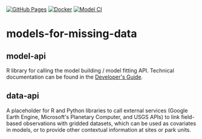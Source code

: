 [![GitHub Pages](https://github.com/lzachmann/models-for-missing-data/actions/workflows/gh-pages.yml/badge.svg?branch=main)](https://github.com/lzachmann/models-for-missing-data/actions/workflows/gh-pages.yml)
[![Docker](https://github.com/lzachmann/models-for-missing-data/actions/workflows/docker.yml/badge.svg?branch=main)](https://github.com/lzachmann/models-for-missing-data/actions/workflows/docker.yml)
[![Model CI](https://github.com/lzachmann/models-for-missing-data/actions/workflows/main.yml/badge.svg?branch=main)](https://github.com/lzachmann/models-for-missing-data/actions/workflows/main.yml)

# models-for-missing-data

## model-api

R library for calling the model building / model fitting API. Technical documentation can be found in the [Developer's Guide](https://lzachmann.github.io/models-for-missing-data/docs/guide/).

## data-api

A placeholder for R and Python libraries to call external services (Google Earth Engine, Microsoft's Planetary Computer, and USGS APIs) to link field-based observations with gridded datasets, which can be used as covariates in models, or to provide other contextual information at sites or park units.

<!-- ## Usage
To clone the entire repo:
```sh
git clone --recurse-submodules --remote-submodules https://github.com/lzachmann/models-for-missing-data.git.
```
To get the latest updates for each of the submodule, run:
```sh
git submodule update --recursive --remote
```
If you see error, likely you've made changes, they're not commited yet, so when you try to pull, Git says 'hey I can't do that'. Before you save your changes...
```
git fetch --all
git checkout gh-submodule
``` -->
<!-- update.packages(ask = FALSE) -->
